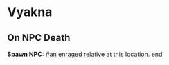 # Vyakna
## On NPC Death

**Spawn NPC:**  [\#an enraged relative](/npc/111025) at this location.
end